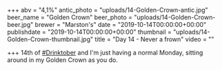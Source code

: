 +++
abv = "4,1%"
antic_photo = "uploads/14-Golden-Crown-antic.jpg"
beer_name = "Golden Crown"
beer_photo = "uploads/14-Golden-Crown-beer.jpg"
brewer = "Marston's"
date = "2019-10-14T00:00:00+00:00"
publishdate = "2019-10-14T00:00:00+00:00"
thumbnail = "uploads/14-Golden-Crown-thumbnail.jpg"
title = "Day 14 - Never a frown"
video = ""

+++
14th of [#Drinktober](https://www.facebook.com/hashtag/drinktober?source=feed_text&epa=HASHTAG) and I'm just having a normal Monday, sitting around in my Golden Crown as you do.